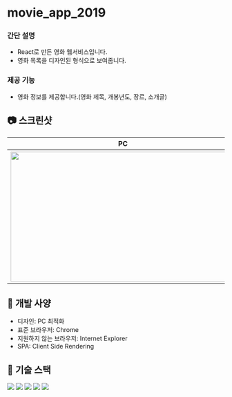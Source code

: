 # movie_app_2019

### 간단 설명
- React로 만든 영화 웹서비스입니다.
- 영화 목록을 디자인된 형식으로 보여줍니다.

### 제공 기능
- 영화 정보를 제공합니다.(영화 제목, 개봉년도, 장르, 소개글)

## 📷 스크린샷

<p align="center">
  <table>
    <tr>
      <th>PC</th>
    </tr>
    <tr>
      <th>
        <img width="520" height="300" src = "https://user-images.githubusercontent.com/52736242/189030974-5f4c6787-2476-48ed-9d67-ab724c3ce77e.png">
      </th>
    </tr>    
  </table>
</p>


## 🔖 개발 사양
- 디자인: PC 최적화
- 표준 브라우저: Chrome
- 지원하지 않는 브라우저: Internet Explorer
- SPA: Client Side Rendering 

## 🎨 기술 스택
<img src="https://img.shields.io/badge/HTML5-E34F26?style=for-the-badge&logo=html5&logoColor=white"/> <img src="https://img.shields.io/badge/CSS3-1572B6?style=for-the-badge&logo=css3&logoColor=white"/> <img src="https://img.shields.io/badge/JavaScript-F7DF1E?style=for-the-badge&logo=javascript&logoColor=black"/> <img src="https://img.shields.io/badge/React-20232A?style=for-the-badge&logo=react&logoColor=61DAF"/> <img src="https://img.shields.io/badge/React_Router-CA4245?style=for-the-badge&logo=react-router&logoColor=white"/>
